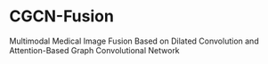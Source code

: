 # CGCN-Fusion
Multimodal Medical Image Fusion Based on Dilated Convolution and Attention-Based Graph Convolutional Network
